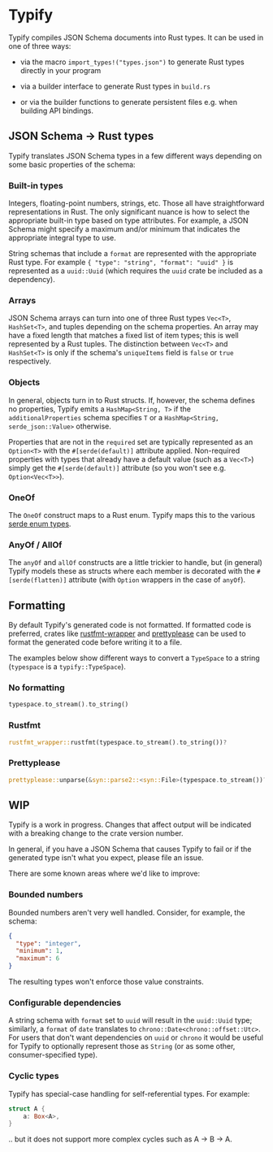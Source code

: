 # Typify

Typify compiles JSON Schema documents into Rust types. It can be used in one of
three ways:

- via the macro `import_types!("types.json")` to generate Rust types directly in
  your program

- via a builder interface to generate Rust types in `build.rs`

- or via the builder functions to generate persistent files e.g. when building
  API bindings.

## JSON Schema → Rust types

Typify translates JSON Schema types in a few different ways depending on some
basic properties of the schema:

### Built-in types

Integers, floating-point numbers, strings, etc. Those all have straightforward
representations in Rust. The only significant nuance is how to select the
appropriate built-in type based on type attributes. For example, a JSON Schema
might specify a maximum and/or minimum that indicates the appropriate integral
type to use.

String schemas that include a `format` are represented with the appropriate Rust
type. For example `{ "type": "string", "format": "uuid" }` is represented as a
`uuid::Uuid` (which requires the `uuid` crate be included as a dependency).

### Arrays

JSON Schema arrays can turn into one of three Rust types `Vec<T>`, `HashSet<T>`,
and tuples depending on the schema properties. An array may have a fixed length
that matches a fixed list of item types; this is well represented by a Rust
tuples. The distinction between `Vec<T>` and `HashSet<T>` is only if the
schema's `uniqueItems` field is `false` or `true` respectively.

### Objects

In general, objects turn in to Rust structs. If, however, the schema defines no
properties, Typify emits a `HashMap<String, T>` if the `additionalProperties`
schema specifies `T` or a `HashMap<String, serde_json::Value>` otherwise.

Properties that are not in the `required` set are typically represented as an
`Option<T>` with the `#[serde(default)]` attribute applied. Non-required
properties with types that already have a default value (such as a `Vec<T>`)
simply get the `#[serde(default)]` attribute (so you won't see e.g.
`Option<Vec<T>>`).

### OneOf

The `OneOf` construct maps to a Rust enum. Typify maps this to the various
[serde enum types](https://serde.rs/enum-representations.html).

### AnyOf / AllOf

The `anyOf` and `allOf` constructs are a little trickier to handle, but (in
general) Typify models these as structs where each member is decorated with the
`#[serde(flatten)]` attribute (with `Option` wrappers in the case of `anyOf`).

## Formatting

By default Typify's generated code is not formatted. If formatted code is
preferred, crates like [rustfmt-wrapper](https://docs.rs/rustfmt-wrapper) and
[prettyplease](https://docs.rs/prettyplease) can be used to format the generated
code before writing it to a file.

The examples below show different ways to convert a `TypeSpace` to a string
(`typespace` is a `typify::TypeSpace`).

### No formatting

```rust
typespace.to_stream().to_string()
```

### Rustfmt

```rust
rustfmt_wrapper::rustfmt(typespace.to_stream().to_string())?
```

### Prettyplease

```rust
prettyplease::unparse(&syn::parse2::<syn::File>(typespace.to_stream())?)
```

## WIP

Typify is a work in progress. Changes that affect output will be indicated with
a breaking change to the crate version number.

In general, if you have a JSON Schema that causes Typify to fail or if the
generated type isn't what you expect, please file an issue.

There are some known areas where we'd like to improve:

### Bounded numbers

Bounded numbers aren't very well handled. Consider, for example, the schema:

```json
{
  "type": "integer",
  "minimum": 1,
  "maximum": 6
}
```

The resulting types won't enforce those value constraints.

### Configurable dependencies

A string schema with `format` set to `uuid` will result in the `uuid::Uuid`
type; similarly, a `format` of `date` translates to
`chrono::Date<chrono::offset::Utc>`. For users that don't want dependencies on
`uuid` or `chrono` it would be useful for Typify to optionally represent those
as `String` (or as some other, consumer-specified type).

### Cyclic types

Typify has special-case handling for self-referential types. For example:

```rust
struct A {
    a: Box<A>,
}
```

.. but it does not support more complex cycles such as A -> B -> A.
